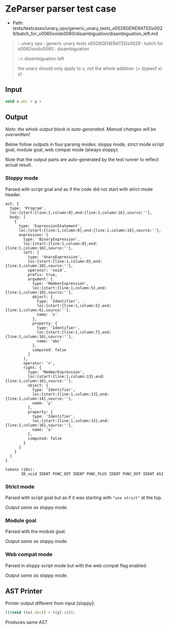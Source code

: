 # ZeParser parser test case

- Path: tests/testcases/unary_ops/generic_unary_tests_x0028GENERATEDx0029/batch_for_x0060voidx0060/disambiguation/disambiguation_left.md

> :: unary ops : generic unary tests x0028GENERATEDx0029 : batch for x0060voidx0060 : disambiguation
>
> ::> disambiguation left
>
> the unary should only apply to x, not the whole addition: (+ (typeof x) y)

## Input

`````js
void x.abc + y.x
`````

## Output

_Note: the whole output block is auto-generated. Manual changes will be overwritten!_

Below follow outputs in four parsing modes: sloppy mode, strict mode script goal, module goal, web compat mode (always sloppy).

Note that the output parts are auto-generated by the test runner to reflect actual result.

### Sloppy mode

Parsed with script goal and as if the code did not start with strict mode header.

`````
ast: {
  type: 'Program',
  loc:{start:{line:1,column:0},end:{line:1,column:16},source:''},
  body: [
    {
      type: 'ExpressionStatement',
      loc:{start:{line:1,column:0},end:{line:1,column:16},source:''},
      expression: {
        type: 'BinaryExpression',
        loc:{start:{line:1,column:0},end:{line:1,column:16},source:''},
        left: {
          type: 'UnaryExpression',
          loc:{start:{line:1,column:0},end:{line:1,column:10},source:''},
          operator: 'void',
          prefix: true,
          argument: {
            type: 'MemberExpression',
            loc:{start:{line:1,column:5},end:{line:1,column:10},source:''},
            object: {
              type: 'Identifier',
              loc:{start:{line:1,column:5},end:{line:1,column:6},source:''},
              name: 'x'
            },
            property: {
              type: 'Identifier',
              loc:{start:{line:1,column:7},end:{line:1,column:10},source:''},
              name: 'abc'
            },
            computed: false
          }
        },
        operator: '+',
        right: {
          type: 'MemberExpression',
          loc:{start:{line:1,column:13},end:{line:1,column:16},source:''},
          object: {
            type: 'Identifier',
            loc:{start:{line:1,column:13},end:{line:1,column:14},source:''},
            name: 'y'
          },
          property: {
            type: 'Identifier',
            loc:{start:{line:1,column:15},end:{line:1,column:16},source:''},
            name: 'x'
          },
          computed: false
        }
      }
    }
  ]
}

tokens (10x):
       ID_void IDENT PUNC_DOT IDENT PUNC_PLUS IDENT PUNC_DOT IDENT ASI
`````

### Strict mode

Parsed with script goal but as if it was starting with `"use strict"` at the top.

_Output same as sloppy mode._

### Module goal

Parsed with the module goal.

_Output same as sloppy mode._

### Web compat mode

Parsed in sloppy script mode but with the web compat flag enabled.

_Output same as sloppy mode._

## AST Printer

Printer output different from input [sloppy]:

````js
(((void ((x).abc)) + ((y).x)));
````

Produces same AST
